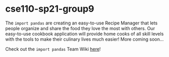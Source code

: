# cse110-sp21-group9
The `import pandas` are creating an easy-to-use Recipe Manager that lets people organize and share the food they love the most with others. Our easy-to-use cookbook application will provide home cooks of all skill levels with the tools to make their culinary lives much easier! More coming soon...

Check out the `import pandas` Team Wiki [here](https://github.com/cse110-fall21-group9/cse110-fa21-group9/blob/main/admin/team.md)!
